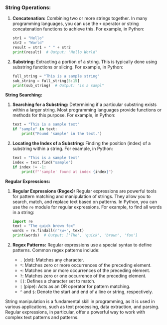 ### String Operations:

1. **Concatenation:** Combining two or more strings together. In many programming languages, you can use the `+` operator or string concatenation functions to achieve this. For example, in Python:
   ```python
   str1 = "Hello"
   str2 = "World"
   result = str1 + " " + str2
   print(result)  # Output: "Hello World"
   ```

2. **Substring:** Extracting a portion of a string. This is typically done using substring functions or slicing. For example, in Python:
   ```python
   full_string = "This is a sample string"
   sub_string = full_string[5:15]
   print(sub_string)  # Output: "is a sampl"
   ```

**String Searching:**
1. **Searching for a Substring:** Determining if a particular substring exists within a larger string. Most programming languages provide functions or methods for this purpose. For example, in Python:
   ```python
   text = "This is a sample text"
   if "sample" in text:
       print("Found 'sample' in the text.")
   ```

2. **Locating the Index of a Substring:** Finding the position (index) of a substring within a string. For example, in Python:
   ```python
   text = "This is a sample text"
   index = text.find("sample")
   if index != -1:
       print(f"'sample' found at index {index}")
   ```

**Regular Expressions:**
1. **Regular Expressions (Regex):** Regular expressions are powerful tools for pattern matching and manipulation of strings. They allow you to search, match, and replace text based on patterns. In Python, you can use the `re` module for regular expressions. For example, to find all words in a string:
   ```python
   import re
   text = "The quick brown fox"
   words = re.findall(r'\w+', text)
   print(words)  # Output: ['The', 'quick', 'brown', 'fox']
   ```

2. **Regex Patterns:** Regular expressions use a special syntax to define patterns. Common regex patterns include:
   - `.` (dot): Matches any character.
   - `*`: Matches zero or more occurrences of the preceding element.
   - `+`: Matches one or more occurrences of the preceding element.
   - `?`: Matches zero or one occurrence of the preceding element.
   - `[]`: Defines a character set to match.
   - `|` (pipe): Acts as an OR operator for pattern matching.
   - `^` and `$`: Denote the start and end of a line or string, respectively.

String manipulation is a fundamental skill in programming, as it is used in various applications, such as text processing, data extraction, and parsing. Regular expressions, in particular, offer a powerful way to work with complex text patterns and patterns.
